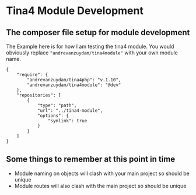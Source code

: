 # Tina4 Module Development

## The composer file setup for module development

The Example here is for how I am testing the tina4 module.
You would obviously replace ```"andrevanzuydam/tina4module"``` with your own module name.
```
{
    "require": {
        "andrevanzuydam/tina4php": "v.1.10",
        "andrevanzuydam/tina4module": "@dev"
    },
    "repositories": [
        {
            "type": "path",
            "url": "../tina4-module",
            "options": {
                "symlink": true
            }
        }
    ]
}
```
## Some things to remember at this point in time

- Module naming on objects will clash with your main project so should be unique
- Module routes will also clash with the main project so should be unique
